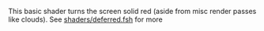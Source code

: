 This basic shader turns the screen solid red (aside from misc render passes like clouds). See [shaders/deferred.fsh](shaders/deferred.fsh) for more